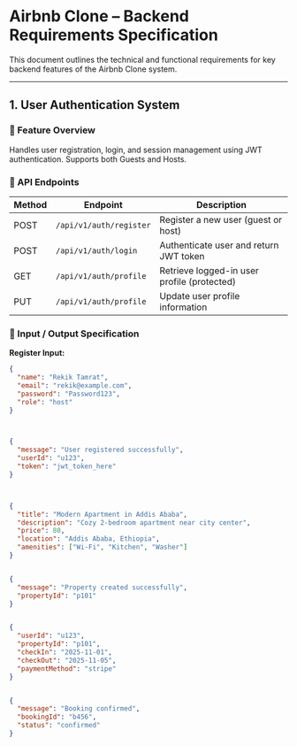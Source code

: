 # Airbnb Clone – Backend Requirements Specification

This document outlines the technical and functional requirements for key backend features of the Airbnb Clone system.

---

## 1. User Authentication System

### 🔹 Feature Overview
Handles user registration, login, and session management using JWT authentication. Supports both Guests and Hosts.

### 🔹 API Endpoints
| Method | Endpoint | Description |
|--------|-----------|-------------|
| POST | `/api/v1/auth/register` | Register a new user (guest or host) |
| POST | `/api/v1/auth/login` | Authenticate user and return JWT token |
| GET | `/api/v1/auth/profile` | Retrieve logged-in user profile (protected) |
| PUT | `/api/v1/auth/profile` | Update user profile information |

### 🔹 Input / Output Specification
**Register Input:**
```json
{
  "name": "Rekik Tamrat",
  "email": "rekik@example.com",
  "password": "Password123",
  "role": "host"
}



{
  "message": "User registered successfully",
  "userId": "u123",
  "token": "jwt_token_here"
}



{
  "title": "Modern Apartment in Addis Ababa",
  "description": "Cozy 2-bedroom apartment near city center",
  "price": 80,
  "location": "Addis Ababa, Ethiopia",
  "amenities": ["Wi-Fi", "Kitchen", "Washer"]
}


{
  "message": "Property created successfully",
  "propertyId": "p101"
}


{
  "userId": "u123",
  "propertyId": "p101",
  "checkIn": "2025-11-01",
  "checkOut": "2025-11-05",
  "paymentMethod": "stripe"
}


{
  "message": "Booking confirmed",
  "bookingId": "b456",
  "status": "confirmed"
}
